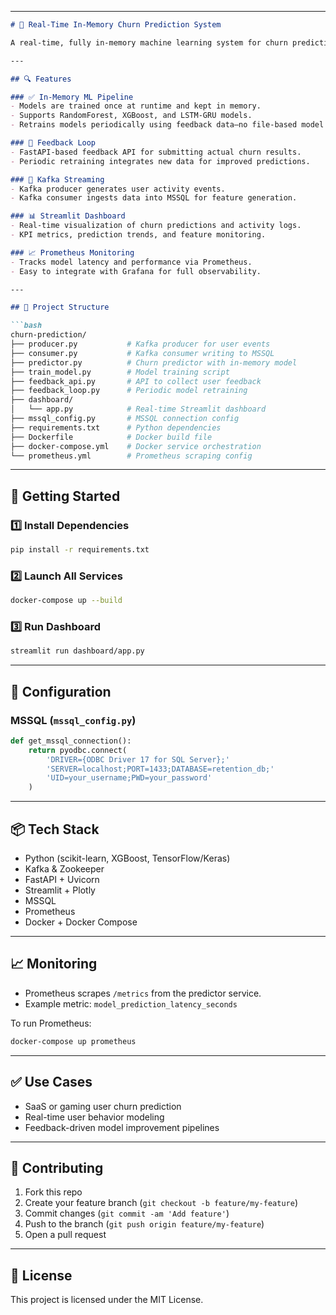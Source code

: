 

---

````markdown
# 🧠 Real-Time In-Memory Churn Prediction System

A real-time, fully in-memory machine learning system for churn prediction using Kafka, MSSQL, FastAPI, and Streamlit. Designed to support real-time predictions and feedback-based retraining without relying on disk-based model serialization (`.pkl` or `joblib`).

---

## 🔍 Features

### ✅ In-Memory ML Pipeline
- Models are trained once at runtime and kept in memory.
- Supports RandomForest, XGBoost, and LSTM-GRU models.
- Retrains models periodically using feedback data—no file-based model loading.

### 🔄 Feedback Loop
- FastAPI-based feedback API for submitting actual churn results.
- Periodic retraining integrates new data for improved predictions.

### 📡 Kafka Streaming
- Kafka producer generates user activity events.
- Kafka consumer ingests data into MSSQL for feature generation.

### 📊 Streamlit Dashboard
- Real-time visualization of churn predictions and activity logs.
- KPI metrics, prediction trends, and feature monitoring.

### 📈 Prometheus Monitoring
- Tracks model latency and performance via Prometheus.
- Easy to integrate with Grafana for full observability.

---

## 📁 Project Structure

```bash
churn-prediction/
├── producer.py           # Kafka producer for user events
├── consumer.py           # Kafka consumer writing to MSSQL
├── predictor.py          # Churn predictor with in-memory model
├── train_model.py        # Model training script
├── feedback_api.py       # API to collect user feedback
├── feedback_loop.py      # Periodic model retraining
├── dashboard/
│   └── app.py            # Real-time Streamlit dashboard
├── mssql_config.py       # MSSQL connection config
├── requirements.txt      # Python dependencies
├── Dockerfile            # Docker build file
├── docker-compose.yml    # Docker service orchestration
└── prometheus.yml        # Prometheus scraping config
````

---

## 🚀 Getting Started

### 1️⃣ Install Dependencies

```bash
pip install -r requirements.txt
```

### 2️⃣ Launch All Services

```bash
docker-compose up --build
```

### 3️⃣ Run Dashboard

```bash
streamlit run dashboard/app.py
```

---

## 🔧 Configuration

### MSSQL (`mssql_config.py`)

```python
def get_mssql_connection():
    return pyodbc.connect(
        'DRIVER={ODBC Driver 17 for SQL Server};'
        'SERVER=localhost;PORT=1433;DATABASE=retention_db;'
        'UID=your_username;PWD=your_password'
    )
```

---

## 📦 Tech Stack

* Python (scikit-learn, XGBoost, TensorFlow/Keras)
* Kafka & Zookeeper
* FastAPI + Uvicorn
* Streamlit + Plotly
* MSSQL
* Prometheus
* Docker + Docker Compose

---

## 📈 Monitoring

* Prometheus scrapes `/metrics` from the predictor service.
* Example metric: `model_prediction_latency_seconds`

To run Prometheus:

```bash
docker-compose up prometheus
```

---

## ✅ Use Cases

* SaaS or gaming user churn prediction
* Real-time user behavior modeling
* Feedback-driven model improvement pipelines

---

## 🤝 Contributing

1. Fork this repo
2. Create your feature branch (`git checkout -b feature/my-feature`)
3. Commit changes (`git commit -am 'Add feature'`)
4. Push to the branch (`git push origin feature/my-feature`)
5. Open a pull request

---

## 📄 License

This project is licensed under the MIT License.

```
